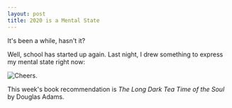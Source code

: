 ```yaml
---
layout: post 
title: 2020 is a Mental State 
---
```


It's been a while, hasn't it? 

Well, school has started up again. Last night, I drew something to express my mental state right now: 

![Cheers.]({{site.baseurl}}/images/76BFFF67-45BE-4772-9F6E-5CC8545308EB.jpeg "Cheers.")

This week's book recommendation is _The Long Dark Tea Time of the Soul_ by Douglas Adams. 
